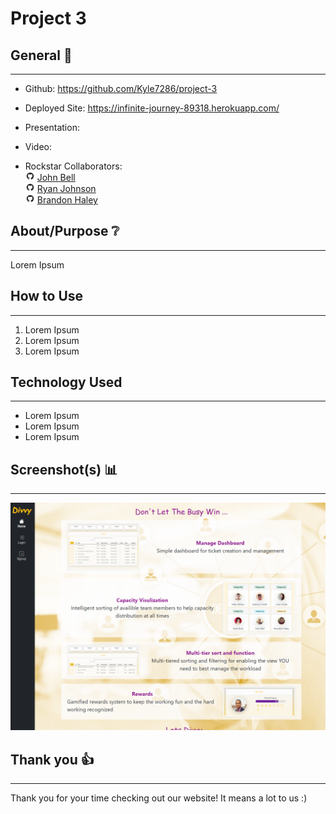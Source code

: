 # Project 3

## General 📖
---    
- Github:    https://github.com/Kyle7286/project-3
- Deployed Site: https://infinite-journey-89318.herokuapp.com/
- Presentation: 
- Video: 

- Rockstar Collaborators:<br>
    <img src="./assets/readme/github.png" alt="github logo" width="15"/> [John Bell](https://github.com/jdbell123)<br>
    <img src="./assets/readme/github.png" alt="github logo" width="15"/> [Ryan Johnson](https://github.com/wryanj)<br>
    <img src="./assets/readme/github.png" alt="github logo" width="15"/> [Brandon Haley ](https://github.com/kyle7286)<br>

## About/Purpose ❔
---
Lorem Ipsum

## How to Use
---
1. Lorem Ipsum
2. Lorem Ipsum
3. Lorem Ipsum

## Technology Used
---
* Lorem Ipsum
* Lorem Ipsum
* Lorem Ipsum    

## Screenshot(s) 📊
---
![Image](./assets/readme/ss1.png)


## Thank you 👍 
---
Thank you for your time checking out our website! It means a lot to us :)